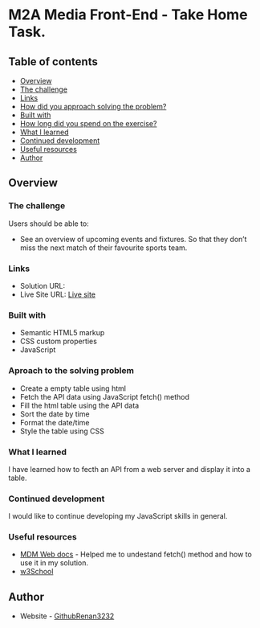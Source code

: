 # M2A Media Front-End - Take Home Task.

## Table of contents

- [Overview](#overview)
- [The challenge](#the-challenge)
- [Links](#links)
- [How did you approach solving the problem?](#approach-to-the-solving-problem)
- [Built with](#built-with)
- [How long did you spend on the exercise?](#how-long-did-you-spend-on-the-exercise?)
- [What I learned](#what-i-learned)
- [Continued development](#continued-development)
- [Useful resources](#useful-resources)
- [Author](#author)



## Overview

### The challenge

Users should be able to:

- See an overview of upcoming events and fixtures. So that they don’t miss the next match of their favourite sports team.



### Links

- Solution URL: [](https://your-solution-url.com)
- Live Site URL: [Live site](https://app.netlify.com/sites/determined-tereshkova-e2e232/overview)


### Built with
- Semantic HTML5 markup
- CSS custom properties
- JavaScript


### Aproach to the solving problem
- Create a empty table using html 
- Fetch the API data using JavaScript fetch() method
- Fill the html table using the API data
- Sort the date by time
- Format the date/time 
- Style the table using CSS


### What I learned
I have learned how to fecth an API from a web server and display it into a table.

### Continued development
I would like to continue developing my JavaScript skills in general.


### Useful resources

- [MDM Web docs](https://developer.mozilla.org/en-US/docs/Web/API/Fetch_API/Using_Fetch) - Helped me to undestand fetch() method and how to use it in my solution.
- [w3School](https://www.w3schools.com/js/default.asp)


## Author

- Website - [GithubRenan3232](https://github.com/Renan3232)
